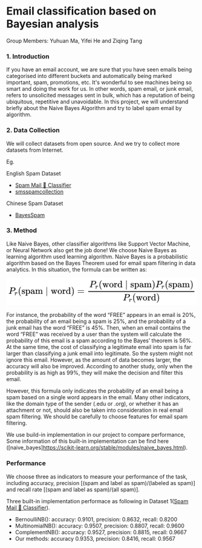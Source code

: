 # Email classification based on Bayesian analysis
Group Members: Yuhuan Ma, Yifei He and Ziqing Tang

### 1. Introduction
If you have an email account, we are sure that you have seen emails being categorised into different buckets and automatically being marked important, spam, promotions, etc. It's wonderful to see machines being so smart and doing the work for us. In other words, spam email, or junk email, refers to unsolicited messages sent in bulk, which has a reputation of being ubiquitous, repetitive and unavoidable. In this project, we will understand briefly about the Naive Bayes Algorithm and try to label spam email by algorithm.

### 2. Data Collection
We will collect datasets from open source. And we try to collect more datasets from Internet. 

Eg.

English Spam Dataset
  * [Spam Mail 📧 Classifier](https://www.kaggle.com/code/syamkakarla/spam-mail-classifier)
  * [smsspamcollection](https://archive.ics.uci.edu/ml/machine-learning-databases/00228/)

Chinese Spam Dataset
  * [BayesSpam](https://github.com/shijing888/BayesSpam)


### 3. Method
Like Naive Bayes, other classifier algorithms like Support Vector Machine, or Neural Network also get the job done! We choose Naive Bayes as learning algorithm used  learning algorithm. Naive Bayes is a probabilistic algorithm based on the Bayes Theorem used for email spam filtering in data analytics. In this situation, the formula can be written as:

![image](https://github.com/halona2333/Bayes/blob/main/Images/bayes1.png)

For instance, the probability of the word “FREE” appears in an email is 20%, the probability of an email being a spam is 25%, and the probability of a junk email has the word “FREE” is 45%. Then, when an email contains the word “FREE” was received by a user than the system will calculate the probability of this email is a spam according to the Bayes’ theorem is 56%. At the same time, the cost of classifying a legitimate email into spam is far larger than classifying a junk email into legitimate. So the system might not ignore this email. However, as the amount of data becomes larger, the accuracy will also be improved. According to another study, only when the probability is as high as 99%, they will make the decision and filter this email.

However, this formula only indicates the probability of an email being a spam based on a single word appears in the email. Many other indicators, like the domain type of the sender (.edu or .org), or whether it has an attachment or not, should also be taken into consideration in real email spam filtering. We should be carefully to choose features for  email spam filtering.

We use build-in implementation in our project to compare performance, Some information of this built-in implementation can be find here ([naive_bayes]https://scikit-learn.org/stable/modules/naive_bayes.html).



### Performance
We choose three as indicators to measure your performance of the task, including accuracy, precision [(spam and label as spam)/(labeled as spam)] and recall rate [(spam and label as spam)/(all spam)].

Three built-in implementation performace as following in Dataset 1([Spam Mail 📧 Classifier](https://www.kaggle.com/code/syamkakarla/spam-mail-classifier)).
* BernoulliNB():
accuracy: 0.9101, precision: 0.8632, recall: 0.8200
* MultinomialNB():
accuracy: 0.9507, precision: 0.8807, recall: 0.9600
* ComplementNB():
accuracy: 0.9527, precision: 0.8815, recall: 0.9667
* Our methods:
accuracy 0.9353, precision: 0.8416, recall: 0.9567

